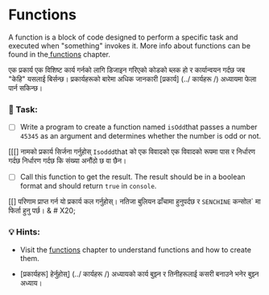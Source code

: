 # Functions

A function is a block of code designed to perform a specific task and executed when "something" invokes it. More info about functions can be found in the[ functions](../functions/) chapter.

एक प्रकार्य एक विशिष्ट कार्य गर्नको लागि डिजाइन गरिएको कोडको ब्लक हो र कार्यान्वयन गर्दछ जब "केहि" यसलाई बिर्सन्छ। प्रकार्यहरूको बारेमा अधिक जानकारी [प्रकार्य] (../ कार्यहरू /) अध्यायमा फेला पार्न सकिन्छ।



### 📝 Task:

* [ ] Write a program to create a function named `isOdd`that passes a number `45345` as an argument and determines whether the number is odd or not.

[[[] नामको प्रकार्य सिर्जना गर्नुहोस् `Isoddd`that को एक विवादको एक विवादको रूपमा पास र निर्धारण गर्दछ निर्धारण गर्दछ कि संख्या अनौंठो छ वा छैन।
* [ ] Call this function to get the result. The result should be in a boolean format and should return `true` in `console`.&#x20;

[[] परिणाम प्राप्त गर्न यो प्रकार्य कल गर्नुहोस्। नतिजा बुलियन ढाँचामा हुनुपर्दछ र `SENCHINE` कन्सोल` मा फिर्ता हुनु पर्छ। & # X20;

### 💡 Hints:

* Visit the [functions](../functions/) chapter to understand functions and how to create them.

* [प्रकार्यहरू] हेर्नुहोस्] (../ कार्यहरू /) अध्यायको कार्य बुझ्न र तिनीहरूलाई कसरी बनाउने भनेर बुझ्न अध्याय।
